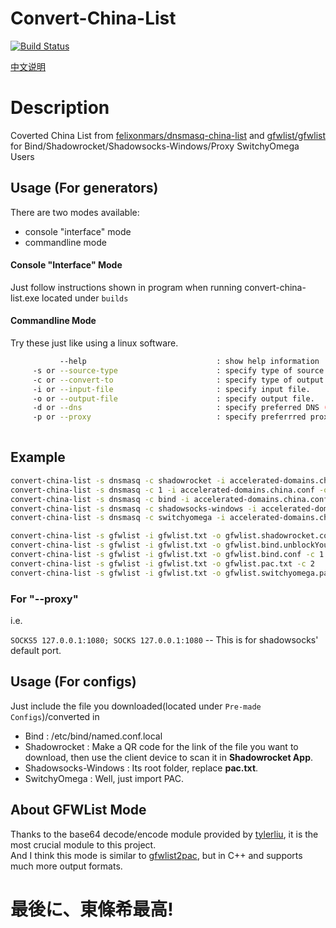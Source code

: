 # Convert-China-List 
[![Build Status](https://travis-ci.org/LBYPatrick/convert-china-list.svg?branch=master)](https://travis-ci.org/LBYPatrick/convert-china-list)

[中文说明](https://github.com/LBYPatrick/convert-china-list/wiki/convert-china-list-%E4%B8%AD%E6%96%87%E8%AF%B4%E6%98%8E)

# Description
Coverted China List from [felixonmars/dnsmasq-china-list](https://github.com/felixonmars/dnsmasq-china-list) and [gfwlist/gfwlist](https://github.com/gfwlist/gfwlist) for Bind/Shadowrocket/Shadowsocks-Windows/Proxy SwitchyOmega Users

## Usage (For generators)

There are two modes available:

- console "interface" mode
- commandline mode

#### Console "Interface" Mode
Just follow instructions shown in program when running convert-china-list.exe located under ``builds``
<br>

#### Commandline Mode
Try these just like using a linux software.

```bash
           --help                             : show help information
     -s or --source-type                      : specify type of source file (dnsmasq (0)? GFWList (1)?)
     -c or --convert-to                       : specify type of output file (shadowrocket (0)? bind (1)? shadowsocks-windows (2)? SwitchyOmega (3)?)
     -i or --input-file                       : specify input file.
     -o or --output-file                      : specify output file.
     -d or --dns                              : specify preferred DNS (only works in bind mode).
	 -p or --proxy                            : specify preferrred proxy (only works in SwitchyOmega PAC mode)
	 
```
## Example
```bash
convert-china-list -s dnsmasq -c shadowrocket -i accelerated-domains.china.conf -o accelerated-domains.china.shadowrocket.conf 
convert-china-list -s dnsmasq -c 1 -i accelerated-domains.china.conf -o accelerated-domains.china.bind.unblockYouku.conf  -d 158.69.209.100
convert-china-list -s dnsmasq -c bind -i accelerated-domains.china.conf -o accelerated-domains.china.bind.conf
convert-china-list -s dnsmasq -c shadowsocks-windows -i accelerated-domains.china.conf -o pac.txt
convert-china-list -s dnsmasq -c switchyomega -i accelerated-domains.china.conf -o accelerated-domains.china.switchyomega.pac

convert-china-list -s gfwlist -i gfwlist.txt -o gfwlist.shadowrocket.conf -c 0
convert-china-list -s gfwlist -i gfwlist.txt -o gfwlist.bind.unblockYouku.conf -c 1 -d 158.69.209.100
convert-china-list -s gfwlist -i gfwlist.txt -o gfwlist.bind.conf -c 1
convert-china-list -s gfwlist -i gfwlist.txt -o gfwlist.pac.txt -c 2
convert-china-list -s gfwlist -i gfwlist.txt -o gfwlist.switchyomega.pac -c 3

```

### For "--proxy"

i.e.

``SOCKS5 127.0.0.1:1080; SOCKS 127.0.0.1:1080`` -- This is for shadowsocks' default port.


## Usage (For configs)
Just include the file you downloaded(located under ``Pre-made Configs``)/converted in

- Bind                : /etc/bind/named.conf.local
- Shadowrocket        : Make a QR code for the link of the file you want to download, then use the client device to scan it in **Shadowrocket App**. 
- Shadowsocks-Windows : Its root folder, replace **pac.txt**.
- SwitchyOmega        : Well, just import PAC.

## About GFWList Mode

Thanks to the base64 decode/encode module provided by [tylerliu](https://github.com/tylerliu), it is the most crucial module to this project. 
<br>
And I think this mode is similar to [gfwlist2pac](https://github.com/breakwa11/GFWList2PAC), but in C++ and supports much more output formats.

<h1>最後に、東條希最高!</h1>
